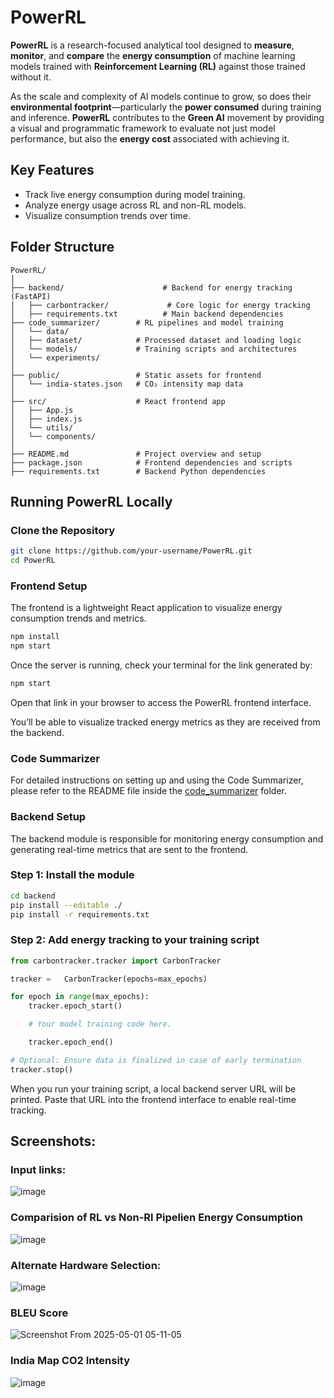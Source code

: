 # PowerRL
**PowerRL** is a research-focused analytical tool designed to **measure**, **monitor**, and **compare** the **energy consumption** of machine learning models trained with **Reinforcement Learning (RL)** against those trained without it. 

As the scale and complexity of AI models continue to grow, so does their **environmental footprint**—particularly the **power consumed** during training and inference. **PowerRL** contributes to the **Green AI** movement by providing a visual and programmatic framework to evaluate not just model performance, but also the **energy cost** associated with achieving it.


##  Key Features

- Track live energy consumption during model training.
- Analyze energy usage across RL and non-RL models.
- Visualize consumption trends over time.


##  Folder Structure


```plaintext
PowerRL/
│
├── backend/                      # Backend for energy tracking (FastAPI)
│   ├── carbontracker/             # Core logic for energy tracking     
│   ├── requirements.txt          # Main backend dependencies
├── code_summarizer/        # RL pipelines and model training
│   └── data/ 
│   ├── dataset/            # Processed dataset and loading logic
│   └── models/             # Training scripts and architectures
│   └── experiments/ 
│
├── public/                 # Static assets for frontend
│   └── india-states.json   # CO₂ intensity map data
│
├── src/                    # React frontend app
│   ├── App.js             
│   ├── index.js            
│   └── utils/              
│   └── components/ 
│
├── README.md               # Project overview and setup
├── package.json            # Frontend dependencies and scripts
├── requirements.txt        # Backend Python dependencies

```
## Running PowerRL Locally

###  Clone the Repository

```bash
git clone https://github.com/your-username/PowerRL.git
cd PowerRL
```

### Frontend Setup

The frontend is a lightweight React application to visualize energy consumption trends and metrics.

```bash
npm install
npm start
```

Once the server is running, check your terminal for the link generated by:

```bash
npm start
```

Open that link in your browser to access the PowerRL frontend interface.

You’ll be able to visualize tracked energy metrics as they are received from the backend.

### Code Summarizer

For detailed instructions on setting up and using the Code Summarizer, please refer to the README file inside the [code_summarizer](./code_summarizer) folder.

###  Backend Setup

The backend module is responsible for monitoring energy consumption and generating real-time metrics that are sent to the frontend.

### Step 1: Install the module

```bash
cd backend
pip install --editable ./
pip install -r requirements.txt
```

### Step 2: Add energy tracking to your training script

```python
from carbontracker.tracker import CarbonTracker  

tracker =   CarbonTracker(epochs=max_epochs)

for epoch in range(max_epochs):
    tracker.epoch_start()

    # Your model training code here.

    tracker.epoch_end()

# Optional: Ensure data is finalized in case of early termination
tracker.stop()
```

When you run your training script, a local backend server URL will be printed. Paste that URL into the frontend interface to enable real-time tracking.

## Screenshots:
### Input links:
![image](https://github.com/user-attachments/assets/2461b7d9-29b4-4142-8a5c-369cf2ebd4eb)

### Comparision of RL vs Non-Rl Pipelien Energy Consumption
![image](https://github.com/user-attachments/assets/7b5a346a-54fc-464d-b115-b55fe6495aee)

### Alternate Hardware Selection:
![image](https://github.com/user-attachments/assets/2d108368-a92b-436e-87e6-91904ae88120)

### BLEU Score 

![Screenshot From 2025-05-01 05-11-05](https://github.com/user-attachments/assets/05b87fd1-3cae-42b2-b00c-619cdee47bee)


### India Map CO2 Intensity
![image](https://github.com/user-attachments/assets/db6fc214-623a-46f8-966c-8e6faf969493)







